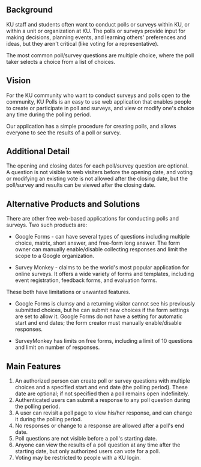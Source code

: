 ## Background

KU staff and students often want to conduct polls or surveys
within KU, or within a unit or organization at KU.
The polls or surveys provide input for making decisions,
planning events, and learning others' preferences and ideas,
but they aren't critical (like voting for a representative).

The most common poll/survey questions are multiple choice, 
where the poll taker selects a choice from a list of choices.

## Vision

For the KU community
who want to conduct surveys and polls open to the community,
KU Polls is an easy to use web application that 
enables people to create or participate in poll and surveys,
and view or modify one's choice any time during the polling period.

Our application has a simple procedure for creating polls,
and allows everyone to see the results of a poll or survey.

## Additional Detail

The opening and closing dates for each poll/survey question are optional.  
A question is not visible to web visiters before the opening date,
and voting or modifying an existing vote is not allowed after
the closing date, but the poll/survey and results can be 
viewed after the closing date.

## Alternative Products and Solutions

There are other free web-based applications for conducting polls and surveys.
Two such products are:

* Google Forms - can have several types of questions including multiple choice, matrix, short answer, and free-form long answer. The form owner can manually enable/disable collecting responses and limit the scope to a Google organization.

* Survey Monkey - claims to be the world's most popular application for online surveys.  It offers a wide variety of forms and templates, including event registration, feedback forms, and evaluation forms. 

These both have limitations or unwanted features.  

* Google Forms is clumsy and a returning visitor cannot see his previously submitted choices, but he can submit new choices if the form settings are set to allow it.  Google Forms do not have a setting for automatic start and end dates; the form creator must manually enable/disable responses.

* SurveyMonkey has limits on free forms, including a limit of 10 questions and limit on number of responses. 


## Main Features

1. An authorized person can create poll or survey questions with multiple choices and a specified start and end date (the polling period). These date are optional; if not specified then a poll remains open indefinitely.
2. Authenticated users can submit a response to any poll question during the polling period.
3. A user can revisit a poll page to view his/her response, and can change it during the polling period.
4. No responses or change to a response are allowed after a poll's end date.
5. Poll questions are not visible before a poll's starting date.
6. Anyone can view the results of a poll question at any time after the starting date, but only authorized users can vote for a poll. 
7. Voting may be restricted to people with a KU login.
